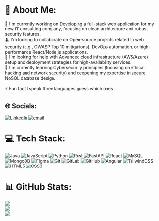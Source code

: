 # 💫 About Me:
🔭	I'm currently working on	Developing a full-stack web application for my new IT consulting company, focusing on clean architecture and robust security features.<br>🫂	I'm looking to collaborate on	Open-source projects related to web security (e.g., OWASP Top 10 mitigations), DevOps automation, or high-performance React/Node.js applications.<br>💛	I'm looking for help with	Advanced cloud infrastructure (AWS/Azure) setup and deployment strategies for high-availability services.<br>🌱	I'm currently learning	Cybersecurity principles (focusing on ethical hacking and network security) and deepening my expertise in secure NoSQL database design.<br><br>⚡	Fun fact	I speak three languages guess which ones


## 🌐 Socials:
[![LinkedIn](https://img.shields.io/badge/LinkedIn-%230077B5.svg?logo=linkedin&logoColor=white)](https://linkedin.com/in/mateo-josipovic-235607342/) [![email](https://img.shields.io/badge/Email-D14836?logo=gmail&logoColor=white)](mailto:Mateo.Josipovic@proton.me) 

# 💻 Tech Stack:
![Java](https://img.shields.io/badge/java-%23ED8B00.svg?style=plastic&logo=openjdk&logoColor=white) ![JavaScript](https://img.shields.io/badge/javascript-%23323330.svg?style=plastic&logo=javascript&logoColor=%23F7DF1E) ![Python](https://img.shields.io/badge/python-3670A0?style=plastic&logo=python&logoColor=ffdd54) ![Rust](https://img.shields.io/badge/rust-%23000000.svg?style=plastic&logo=rust&logoColor=white) ![FastAPI](https://img.shields.io/badge/FastAPI-005571?style=plastic&logo=fastapi) ![React](https://img.shields.io/badge/react-%2320232a.svg?style=plastic&logo=react&logoColor=%2361DAFB) ![MySQL](https://img.shields.io/badge/mysql-4479A1.svg?style=plastic&logo=mysql&logoColor=white) ![MongoDB](https://img.shields.io/badge/MongoDB-%234ea94b.svg?style=plastic&logo=mongodb&logoColor=white) ![Figma](https://img.shields.io/badge/figma-%23F24E1E.svg?style=plastic&logo=figma&logoColor=white) ![Git](https://img.shields.io/badge/git-%23F05033.svg?style=plastic&logo=git&logoColor=white) ![GitLab](https://img.shields.io/badge/gitlab-%23181717.svg?style=plastic&logo=gitlab&logoColor=white) ![GitHub](https://img.shields.io/badge/github-%23121011.svg?style=plastic&logo=github&logoColor=white) ![Angular](https://img.shields.io/badge/angular-%23DD0031.svg?style=plastic&logo=angular&logoColor=white) ![TailwindCSS](https://img.shields.io/badge/tailwindcss-%2338B2AC.svg?style=plastic&logo=tailwind-css&logoColor=white) ![HTML5](https://img.shields.io/badge/html5-%23E34F26.svg?style=plastic&logo=html5&logoColor=white) ![CSS3](https://img.shields.io/badge/css3-%231572B6.svg?style=plastic&logo=css3&logoColor=white)
# 📊 GitHub Stats:
![](https://github-readme-stats.vercel.app/api?username=MateoJosip22&theme=blue_navy&hide_border=false&include_all_commits=false&count_private=false)<br/>
![](https://nirzak-streak-stats.vercel.app/?user=MateoJosip22&theme=blue_navy&hide_border=false)<br/>
![](https://github-readme-stats.vercel.app/api/top-langs/?username=MateoJosip22&theme=blue_navy&hide_border=false&include_all_commits=false&count_private=false&layout=compact)

<!-- Proudly created with GPRM ( https://gprm.itsvg.in ) -->
